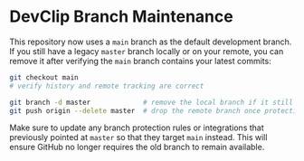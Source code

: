 # DevClip Branch Maintenance

This repository now uses a `main` branch as the default development branch. If you
still have a legacy `master` branch locally or on your remote, you can remove it
after verifying the `main` branch contains your latest commits:

```bash
git checkout main
# verify history and remote tracking are correct

git branch -d master             # remove the local branch if it still exists
git push origin --delete master  # drop the remote branch once protections are cleared
```

Make sure to update any branch protection rules or integrations that previously
pointed at `master` so that they target `main` instead. This will ensure GitHub
no longer requires the old branch to remain available.
